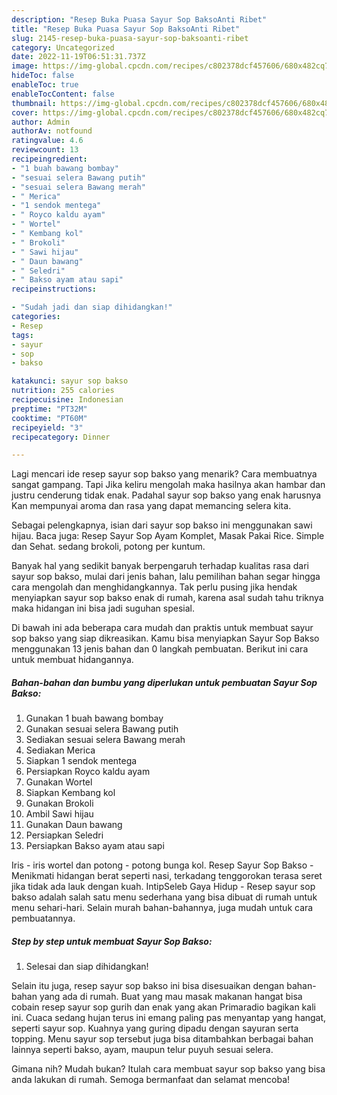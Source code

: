 ```yaml
---
description: "Resep Buka Puasa Sayur Sop BaksoAnti Ribet"
title: "Resep Buka Puasa Sayur Sop BaksoAnti Ribet"
slug: 2145-resep-buka-puasa-sayur-sop-baksoanti-ribet
category: Uncategorized
date: 2022-11-19T06:51:31.737Z
image: https://img-global.cpcdn.com/recipes/c802378dcf457606/680x482cq70/sayur-sop-bakso-foto-resep-utama.jpg
hideToc: false
enableToc: true
enableTocContent: false
thumbnail: https://img-global.cpcdn.com/recipes/c802378dcf457606/680x482cq70/sayur-sop-bakso-foto-resep-utama.jpg
cover: https://img-global.cpcdn.com/recipes/c802378dcf457606/680x482cq70/sayur-sop-bakso-foto-resep-utama.jpg
author: Admin
authorAv: notfound
ratingvalue: 4.6
reviewcount: 13
recipeingredient:
- "1 buah bawang bombay"
- "sesuai selera Bawang putih"
- "sesuai selera Bawang merah"
- " Merica"
- "1 sendok mentega"
- " Royco kaldu ayam"
- " Wortel"
- " Kembang kol"
- " Brokoli"
- " Sawi hijau"
- " Daun bawang"
- " Seledri"
- " Bakso ayam atau sapi"
recipeinstructions:

- "Sudah jadi dan siap dihidangkan!"
categories:
- Resep
tags:
- sayur
- sop
- bakso

katakunci: sayur sop bakso 
nutrition: 255 calories
recipecuisine: Indonesian
preptime: "PT32M"
cooktime: "PT60M"
recipeyield: "3"
recipecategory: Dinner

---
```



Lagi mencari ide resep sayur sop bakso yang menarik? Cara membuatnya sangat gampang. Tapi Jika keliru mengolah maka hasilnya akan hambar dan justru cenderung tidak enak. Padahal sayur sop bakso yang enak harusnya Kan mempunyai aroma dan rasa yang dapat memancing selera kita.


Sebagai pelengkapnya, isian dari sayur sop bakso ini menggunakan sawi hijau. Baca juga: Resep Sayur Sop Ayam Komplet, Masak Pakai Rice. Simple dan Sehat. sedang brokoli, potong per kuntum.

Banyak hal yang sedikit banyak berpengaruh terhadap kualitas rasa dari sayur sop bakso, mulai dari jenis bahan, lalu pemilihan bahan segar hingga cara mengolah dan menghidangkannya. Tak perlu pusing jika hendak menyiapkan sayur sop bakso enak di rumah, karena asal sudah tahu triknya maka hidangan ini bisa jadi suguhan spesial.


Di bawah ini ada beberapa cara mudah dan praktis untuk membuat sayur sop bakso yang siap dikreasikan. Kamu bisa menyiapkan Sayur Sop Bakso menggunakan 13 jenis bahan dan 0 langkah pembuatan. Berikut ini cara untuk membuat hidangannya.

<!--inarticleads1-->

##### Bahan-bahan dan bumbu yang diperlukan untuk pembuatan Sayur Sop Bakso:

1. Gunakan 1 buah bawang bombay
1. Gunakan sesuai selera Bawang putih
1. Sediakan sesuai selera Bawang merah
1. Sediakan  Merica
1. Siapkan 1 sendok mentega
1. Persiapkan  Royco kaldu ayam
1. Gunakan  Wortel
1. Siapkan  Kembang kol
1. Gunakan  Brokoli
1. Ambil  Sawi hijau
1. Gunakan  Daun bawang
1. Persiapkan  Seledri
1. Persiapkan  Bakso ayam atau sapi


Iris - iris wortel dan potong - potong bunga kol. Resep Sayur Sop Bakso - Menikmati hidangan berat seperti nasi, terkadang tenggorokan terasa seret jika tidak ada lauk dengan kuah. IntipSeleb Gaya Hidup - Resep sayur sop bakso adalah salah satu menu sederhana yang bisa dibuat di rumah untuk menu sehari-hari. Selain murah bahan-bahannya, juga mudah untuk cara pembuatannya. 

<!--inarticleads2-->

##### Step by step untuk membuat Sayur Sop Bakso:


1. Selesai dan siap dihidangkan!

Selain itu juga, resep sayur sop bakso ini bisa disesuaikan dengan bahan-bahan yang ada di rumah. Buat yang mau masak makanan hangat bisa cobain resep sayur sop gurih dan enak yang akan Primaradio bagikan kali ini. Cuaca sedang hujan terus ini emang paling pas menyantap yang hangat, seperti sayur sop. Kuahnya yang guring dipadu dengan sayuran serta topping. Menu sayur sop tersebut juga bisa ditambahkan berbagai bahan lainnya seperti bakso, ayam, maupun telur puyuh sesuai selera. 

Gimana nih? Mudah bukan? Itulah cara membuat sayur sop bakso yang bisa anda lakukan di rumah. Semoga bermanfaat dan selamat mencoba!
